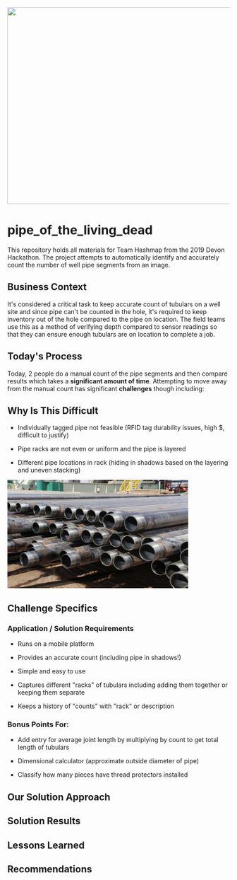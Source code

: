 <img src="https://github.com/randypitcherii/pipe_of_the_living_dead/blob/master/images/Hashmap_Pipe_of_the_Living_Dead2.png" width="910" height="445"/>

# pipe_of_the_living_dead
This repository holds all materials for Team Hashmap from the 2019 Devon Hackathon. The project attempts to automatically identify and accurately count the number of well pipe segments from an image.

## **Business Context**

It's considered a critical task to keep accurate count of tubulars on a well site and since pipe can't be counted in the hole, it's required to keep inventory out of the hole compared to the pipe on location. The field teams use this as a method of verifying depth compared to sensor readings so that they can ensure enough tubulars are on location to complete a job.

## **Today's Process**

Today, 2 people do a manual count of the pipe segments and then compare results which takes a **significant amount of time**. Attempting to move away from the manual count has significant **challenges** though including:

## **Why Is This Difficult**

- Individually tagged pipe not feasible (RFID tag durability issues, high $, difficult to justify)

- Pipe racks are not even or uniform and the pipe is layered

- Different pipe locations in rack (hiding in shadows based on the layering and uneven stacking)

<img src="images/pipe_small.jpg" width="410" height="245"/>

## **Challenge Specifics**

### **Application / Solution Requirements**

- Runs on a mobile platform

- Provides an accurate count (including pipe in shadows!)

- Simple and easy to use

- Captures different "racks" of tubulars including adding them together or keeping them separate

- Keeps a history of "counts" with "rack" or description

### **Bonus Points For:**

- Add entry for average joint length by multiplying by count to get total length of tubulars

- Dimensional calculator (approximate outside diameter of pipe)

- Classify how many pieces have thread protectors installed

## **Our Solution Approach**

## **Solution Results**

## **Lessons Learned**

## **Recommendations**
